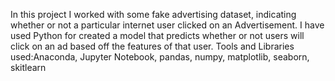 In this project I worked with some fake advertising dataset, indicating whether or not a particular internet user clicked on an Advertisement. I have used Python for created a model that predicts whether or not users will click on an ad based off the features of that user.
Tools and Libraries used:Anaconda, Jupyter Notebook, pandas, numpy, matplotlib, seaborn, skitlearn
